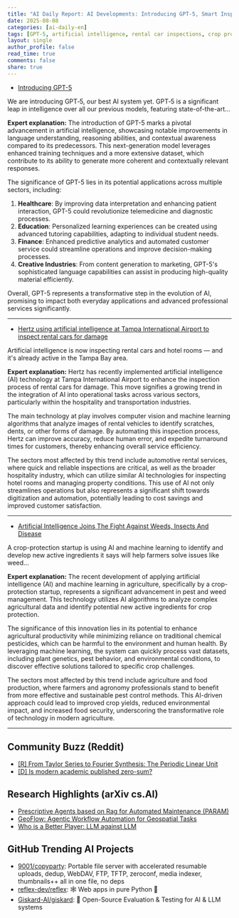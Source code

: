 ```yaml
---
title: "AI Daily Report: AI Developments: Introducing GPT-5, Smart Inspections at Airports, and Crop Protection Innovations (2025-08-08)"
date: 2025-08-08
categories: [ai-daily-en]
tags: [GPT-5, artificial intelligence, rental car inspections, crop protection, machine learning, Tampa International Airport, agriculture]
layout: single
author_profile: false
read_time: true
comments: false
share: true
---
```

- [Introducing GPT-5](https://openai.com/index/introducing-gpt-5/)

We are introducing GPT‑5, our best AI system yet. GPT‑5 is a significant leap in intelligence over all our previous models, featuring state-of-the-art...

**Expert explanation:**
The introduction of GPT-5 marks a pivotal advancement in artificial intelligence, showcasing notable improvements in language understanding, reasoning abilities, and contextual awareness compared to its predecessors. This next-generation model leverages enhanced training techniques and a more extensive dataset, which contribute to its ability to generate more coherent and contextually relevant responses. 

The significance of GPT-5 lies in its potential applications across multiple sectors, including:

1. **Healthcare**: By improving data interpretation and enhancing patient interaction, GPT-5 could revolutionize telemedicine and diagnostic processes.
2. **Education**: Personalized learning experiences can be created using advanced tutoring capabilities, adapting to individual student needs.
3. **Finance**: Enhanced predictive analytics and automated customer service could streamline operations and improve decision-making processes.
4. **Creative Industries**: From content generation to marketing, GPT-5's sophisticated language capabilities can assist in producing high-quality material efficiently.

Overall, GPT-5 represents a transformative step in the evolution of AI, promising to impact both everyday applications and advanced professional services significantly.

---
- [Hertz using artificial intelligence at Tampa International Airport to inspect rental cars for damage](https://www.fox13news.com/news/hertz-using-artificial-intelligence-tampa-international-airport-inspect-rental-cars-damage)

Artificial intelligence is now inspecting rental cars and hotel rooms — and it's already active in the Tampa Bay area.

**Expert explanation:**
Hertz has recently implemented artificial intelligence (AI) technology at Tampa International Airport to enhance the inspection process of rental cars for damage. This move signifies a growing trend in the integration of AI into operational tasks across various sectors, particularly within the hospitality and transportation industries.

The main technology at play involves computer vision and machine learning algorithms that analyze images of rental vehicles to identify scratches, dents, or other forms of damage. By automating this inspection process, Hertz can improve accuracy, reduce human error, and expedite turnaround times for customers, thereby enhancing overall service efficiency.

The sectors most affected by this trend include automotive rental services, where quick and reliable inspections are critical, as well as the broader hospitality industry, which can utilize similar AI technologies for inspecting hotel rooms and managing property conditions. This use of AI not only streamlines operations but also represents a significant shift towards digitization and automation, potentially leading to cost savings and improved customer satisfaction.

---
- [Artificial Intelligence Joins The Fight Against Weeds, Insects And Disease](https://www.agweb.com/news/crops/crop-production/artificial-intelligence-joins-fight-against-weeds-insects-and-disease)

A crop-protection startup is using AI and machine learning to identify and develop new active ingredients it says will help farmers solve issues like weed...

**Expert explanation:**
The recent development of applying artificial intelligence (AI) and machine learning in agriculture, specifically by a crop-protection startup, represents a significant advancement in pest and weed management. This technology utilizes AI algorithms to analyze complex agricultural data and identify potential new active ingredients for crop protection. 

The significance of this innovation lies in its potential to enhance agricultural productivity while minimizing reliance on traditional chemical pesticides, which can be harmful to the environment and human health. By leveraging machine learning, the system can quickly process vast datasets, including plant genetics, pest behavior, and environmental conditions, to discover effective solutions tailored to specific crop challenges.

The sectors most affected by this trend include agriculture and food production, where farmers and agronomy professionals stand to benefit from more effective and sustainable pest control methods. This AI-driven approach could lead to improved crop yields, reduced environmental impact, and increased food security, underscoring the transformative role of technology in modern agriculture.

---

## Community Buzz (Reddit)
- [[R] From Taylor Series to Fourier Synthesis: The Periodic Linear Unit](https://www.reddit.com/r/MachineLearning/comments/1mfi8li/r_from_taylor_series_to_fourier_synthesis_the/)
- [[D] Is modern academic published zero-sum?](https://www.reddit.com/r/MachineLearning/comments/1miq2y4/d_is_modern_academic_published_zerosum/)

## Research Highlights (arXiv cs.AI)
- [Prescriptive Agents based on Rag for Automated Maintenance (PARAM)](https://arxiv.org/abs/2508.04714)
- [GeoFlow: Agentic Workflow Automation for Geospatial Tasks](https://arxiv.org/abs/2508.04719)
- [Who is a Better Player: LLM against LLM](https://arxiv.org/abs/2508.04720)

## GitHub Trending AI Projects
- [9001/copyparty](9001/copyparty): Portable file server with accelerated resumable uploads, dedup, WebDAV, FTP, TFTP, zeroconf, media indexer, thumbnails++ all in one file, no deps
- [reflex-dev/reflex](reflex-dev/reflex): 🕸️ Web apps in pure Python 🐍
- [Giskard-AI/giskard](Giskard-AI/giskard): 🐢 Open-Source Evaluation & Testing for AI & LLM systems
